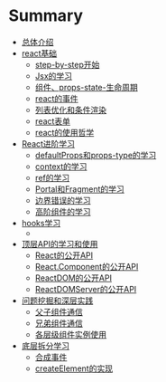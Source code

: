 # Summary

* [总体介绍](README.md)
* [react基础](src/base/readme.md)
    * [step-by-step开始](src/base/step.md)
    * [Jsx的学习](src/base/jsx.md)
    * [组件、props-state-生命周期](src/base/propsState.md)
    * [react的事件](src/base/event.md)
    * [列表优化和条件渲染](src/base/listKey.md)
    * [react表单](src/base/form.md)
    * [react的使用哲学](src/base/use.md)
* [React进阶学习](advance/readme.md)
    * [defaultProps和props-type的学习](advance/typescript.md)
    * [context的学习](advance/typescript.md)
    * [ref的学习](advance/typescript.md)
    * [Portal和Fragment的学习](advance/typescript.md)
    * [边界错误的学习](advance/typescript.md)
    * [高阶组件的学习](advance/typescript.md)
* [hooks学习](hooks/readme.md)
    * [](hooks/readme.md)
* [顶层API的学习和使用](api/readme.md)
    * [React的公开API]()
    * [React.Component的公开API]()
    * [ReactDOM的公开API]()
    * [ReactDOMServer的公开API]()
* [问题挖掘和深层实践](practice/readme.md)
    * [父子组件通信]()
    * [兄弟组件通信]()
    * [各层级组件实例使用]()
* [底层拆分学习](sourcecode/readme.md)
    * [合成事件]()
    * [createElement的实现]()


